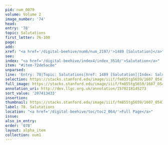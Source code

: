 ```yaml
---
pid: num_0079
volume: Volume 2
image_number: '74'
head:
entry: '78'
topic: Salutations
first_letter: 76-100
page:
add:
xref: "<a href='/digital-beehive/num6/num_2197/'>1489 [Salutation]</a>"
see:
index: "<a href='/digital-beehive/index4/index_3510/'>Salutation</a>"
item: "#item-72de5ac8e"
unparsed:
line: 'Entry: 78|Topic: Salutations|Xref: 1489 [Salutation]|Index: Salutation|#item-72de5ac8e'
selection: https://stacks.stanford.edu/image/iiif/fm855tg5659/1607_0541/725,3433,3036,585/full/0/default.jpg
full_image: https://stacks.stanford.edu/image/iiif/fm855tg5659/1607_0541/full/full/0/default.jpg
annotation_uri: http://dev.llgc.org.uk/annotation/1570218145273
sort_value: '207413433'
insertion:
thumbnail: https://stacks.stanford.edu/image/iiif/fm855tg5659/1607_0541/725,3433,600,180/250,/0/default.jpg
label: 78. Salutations
location: "<a href='/digital-beehive/toc/toc2_064/'>Full Page</a>"
issue:
also_in_entry:
order: '078'
layout: alpha_item
collection: num1
---
```

